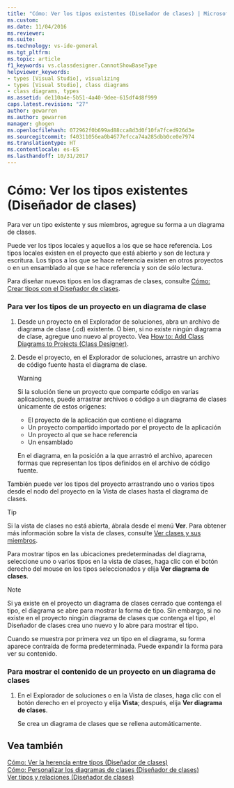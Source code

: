 ```yaml
---
title: "Cómo: Ver los tipos existentes (Diseñador de clases) | Microsoft Docs"
ms.custom: 
ms.date: 11/04/2016
ms.reviewer: 
ms.suite: 
ms.technology: vs-ide-general
ms.tgt_pltfrm: 
ms.topic: article
f1_keywords: vs.classdesigner.CannotShowBaseType
helpviewer_keywords:
- types [Visual Studio], visualizing
- types [Visual Studio], class diagrams
- class diagrams, types
ms.assetid: de110a4e-5b51-4a40-9dee-615df4d8f999
caps.latest.revision: "27"
author: gewarren
ms.author: gewarren
manager: ghogen
ms.openlocfilehash: 072962f0b699ad88cca8d3d0f10fa7fced926d3e
ms.sourcegitcommit: f40311056ea0b4677efcca74a285dbb0ce0e7974
ms.translationtype: HT
ms.contentlocale: es-ES
ms.lasthandoff: 10/31/2017
---
```

# <a name="how-to-view-existing-types-class-designer"></a>Cómo: Ver los tipos existentes (Diseñador de clases)
Para ver un tipo existente y sus miembros, agregue su forma a un diagrama de clases.  
  
 Puede ver los tipos locales y aquellos a los que se hace referencia. Los tipos locales existen en el proyecto que está abierto y son de lectura y escritura. Los tipos a los que se hace referencia existen en otros proyectos o en un ensamblado al que se hace referencia y son de sólo lectura.  
  
 Para diseñar nuevos tipos en los diagramas de clases, consulte [Cómo: Crear tipos con el Diseñador de clases](../ide/how-to-create-types-by-using-class-designer.md).  
  
### <a name="to-see-types-in-a-project-on-a-class-diagram"></a>Para ver los tipos de un proyecto en un diagrama de clase  
  
1.  Desde un proyecto en el Explorador de soluciones, abra un archivo de diagrama de clase (.cd) existente. O bien, si no existe ningún diagrama de clase, agregue uno nuevo al proyecto. Vea [How to: Add Class Diagrams to Projects (Class Designer)](../ide/how-to-add-class-diagrams-to-projects-class-designer.md).  
  
2.  Desde el proyecto, en el Explorador de soluciones, arrastre un archivo de código fuente hasta el diagrama de clase.  
  
    > [!WARNING]
    >  Si la solución tiene un proyecto que comparte código en varias aplicaciones, puede arrastrar archivos o código a un diagrama de clases únicamente de estos orígenes:  
    >   
    >  -   El proyecto de la aplicación que contiene el diagrama  
    > -   Un proyecto compartido importado por el proyecto de la aplicación  
    > -   Un proyecto al que se hace referencia  
    > -   Un ensamblado  
  
     En el diagrama, en la posición a la que arrastró el archivo, aparecen formas que representan los tipos definidos en el archivo de código fuente.  
  
 También puede ver los tipos del proyecto arrastrando uno o varios tipos desde el nodo del proyecto en la Vista de clases hasta el diagrama de clases.  
  
> [!TIP]
>  Si la vista de clases no está abierta, ábrala desde el menú **Ver**. Para obtener más información sobre la vista de clases, consulte [Ver clases y sus miembros](http://msdn.microsoft.com/en-us/71e9e8f3-261a-4e0c-87bf-5ec48b8bf333).  
  
 Para mostrar tipos en las ubicaciones predeterminadas del diagrama, seleccione uno o varios tipos en la vista de clases, haga clic con el botón derecho del mouse en los tipos seleccionados y elija **Ver diagrama de clases**.  
  
> [!NOTE]
>  Si ya existe en el proyecto un diagrama de clases cerrado que contenga el tipo, el diagrama se abre para mostrar la forma de tipo. Sin embargo, si no existe en el proyecto ningún diagrama de clases que contenga el tipo, el Diseñador de clases crea uno nuevo y lo abre para mostrar el tipo.  
  
 Cuando se muestra por primera vez un tipo en el diagrama, su forma aparece contraída de forma predeterminada. Puede expandir la forma para ver su contenido.  
  
### <a name="to-display-the-contents-of-a-project-in-a-class-diagram"></a>Para mostrar el contenido de un proyecto en un diagrama de clases  
  
1.  En el Explorador de soluciones o en la Vista de clases, haga clic con el botón derecho en el proyecto y elija **Vista**; después, elija **Ver diagrama de clases**.  
  
     Se crea un diagrama de clases que se rellena automáticamente.  
  
## <a name="see-also"></a>Vea también  
 [Cómo: Ver la herencia entre tipos (Diseñador de clases)](../ide/how-to-view-inheritance-between-types-class-designer.md)   
 [Cómo: Personalizar los diagramas de clases (Diseñador de clases)](../ide/how-to-customize-class-diagrams-class-designer.md)   
 [Ver tipos y relaciones (Diseñador de clases)](../ide/viewing-types-and-relationships-class-designer.md)
